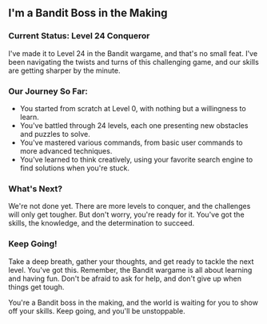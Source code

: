 ## I'm a Bandit Boss in the Making

### Current Status: Level 24 Conqueror

I've made it to Level 24 in the Bandit wargame, and that's no small feat. I've been navigating the twists and turns of this challenging game, and our skills are getting sharper by the minute.

### Our Journey So Far:

- You started from scratch at Level 0, with nothing but a willingness to learn.
- You've battled through 24 levels, each one presenting new obstacles and puzzles to solve.
- You've mastered various commands, from basic user commands to more advanced techniques.
- You've learned to think creatively, using your favorite search engine to find solutions when you're stuck.

### What's Next?

We're not done yet. There are more levels to conquer, and the challenges will only get tougher. But don't worry, you're ready for it. You've got the skills, the knowledge, and the determination to succeed.

### Keep Going!

Take a deep breath, gather your thoughts, and get ready to tackle the next level. You've got this. Remember, the Bandit wargame is all about learning and having fun. Don't be afraid to ask for help, and don't give up when things get tough.

You're a Bandit boss in the making, and the world is waiting for you to show off your skills. Keep going, and you'll be unstoppable.